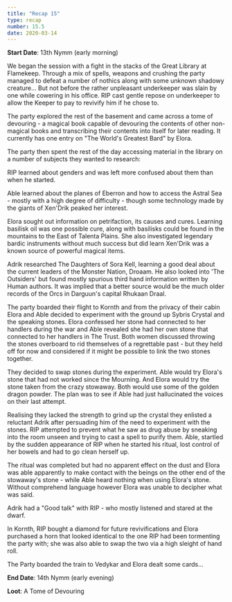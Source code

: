 ```yaml
---
title: "Recap 15"
type: recap
number: 15.5
date: 2020-03-14
---
```


**Start Date**: 13th Nymm (early morning)

We began the session with a fight in the stacks of the Great Library at Flamekeep. Through a mix of spells, weapons and crushing the party managed to defeat a number of nothics along with some unknown shadowy creature… But not before the rather unpleasant underkeeper was slain by one while cowering in his office. RIP cast gentle repose on underkeeper to allow the Keeper to pay to revivify him if he chose to.

The party explored the rest of the basement and came across a tome of devouring - a magical book capable of devouring the contents of other non-magical books and transcribing their contents into itself for later reading. It currently has one entry on "The World's Greatest Bard" by Elora.

The party then spent the rest of the day accessing material in the library on a number of subjects they wanted to research:

RIP learned about genders and was left more confused about them than when he started.

Able learned about the planes of Eberron and how to access the Astral Sea - mostly with a high degree of difficulty - though some technology made by the giants of Xen'Drik peaked her interest.

Elora sought out information on petrifaction, its causes and cures. Learning basilisk oil was one possible cure, along with basilisks could be found in the mountains to the East of Talenta Plains. She also investigated legendary bardic instruments without much success but did learn Xen'Drik was a known source of powerful magical items.

Adrik researched The Daughters of Sora Kell, learning a good deal about the current leaders of the Monster Nation, Droaam. He also looked into 'The Outsiders' but found mostly spurious third hand information written by Human authors. It was implied that a better source would be the much older records of the Orcs in Darguun's capital Rhukaan Draal.

The party boarded their flight to Kornth and from the privacy of their cabin Elora and Able decided to experiment with the ground up Sybris Crystal and the speaking stones. Elora confessed her stone had connected to her handlers during the war and Able revealed she had her own stone that connected to her handlers in The Trust. Both women discussed throwing the stones overboard to rid themselves of a regrettable past - but they held off for now and considered if it might be possible to link the two stones together.

They decided to swap stones during the experiment. Able would try Elora's stone that had not worked since the Mourning. And Elora would try the stone taken from the crazy stowaway. Both would use some of the golden dragon powder. The plan was to see if Able had just hallucinated the voices on their last attempt.

Realising they lacked the strength to grind up the crystal they enlisted a reluctant Adrik after persuading him of the need to experiment with the stones. RIP attempted to prevent what he saw as drug abuse by sneaking into the room unseen and trying to cast a spell to purify them. Able, startled by the sudden appearance of RIP when he started his ritual, lost control of her bowels and had to go clean herself up.

The ritual was completed but had no apparent effect on the dust and Elora was able apparently to make contact with the beings on the other end of the stowaway's stone - while Able heard nothing when using Elora's stone. Without comprehend language however Elora was unable to decipher what was said. 

Adrik had a "Good talk" with RIP - who mostly listened and stared at the dwarf.

In Kornth, RIP bought a diamond for future revivifications and Elora purchased a horn that looked identical to the one RIP had been tormenting the party with; she was also able to swap the two via a high sleight of hand roll.

The Party boarded the train to Vedykar and Elora dealt some cards…

**End Date**: 14th Nymm (early evening)

**Loot**: A Tome of Devouring